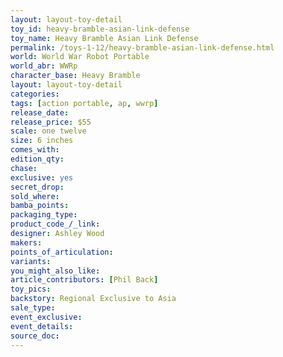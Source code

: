 ```yaml
---
layout: layout-toy-detail 
toy_id: heavy-bramble-asian-link-defense
toy_name: Heavy Bramble Asian Link Defense
permalink: /toys-1-12/heavy-bramble-asian-link-defense.html
world: World War Robot Portable
world_abr: WWRp
character_base: Heavy Bramble
layout: layout-toy-detail
categories: 
tags: [action portable, ap, wwrp] 
release_date: 
release_price: $55 
scale: one twelve
size: 6 inches
comes_with: 
edition_qty: 
chase: 
exclusive: yes
secret_drop: 
sold_where: 
bamba_points: 
packaging_type: 
product_code_/_link: 
designer: Ashley Wood
makers: 
points_of_articulation: 
variants: 
you_might_also_like: 
article_contributors: [Phil Back]
toy_pics: 
backstory: Regional Exclusive to Asia
sale_type: 
event_exclusive: 
event_details: 
source_doc: 
---
```

